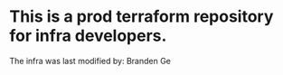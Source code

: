 # This is a prod terraform repository for infra developers.
The infra was last modified by: Branden Ge
